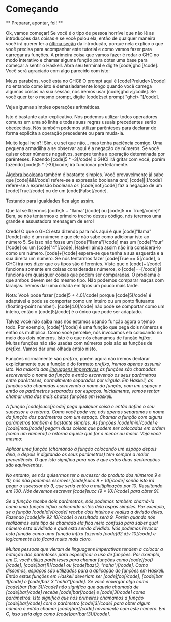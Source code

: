 Começando
=========

** Preparar, apontar, foi! **

Ok, vamos começar! Se você é o tipo de pessoa horrível que não lê as introduções das coisas e se você pulou ela, então de qualquer maneira você irá querer ler a <a href="introduction#what-you-need">última seção</a> da introdução, porque nela explico o que você precisa para acompanhar este tutorial e como vamos fazer para carregar as funções. A primeira coisa que vamos fazer é rodar o GHC no modo interativo e chamar alguma função para obter uma base para começar a sentir o Haskell. Abra seu terminal e digite [code]ghci[/code]. Você será agraciado com algo parecido com isto:

Meus parabéns, você esta no GHCi! O prompt aqui é [code]Prelude&gt;[/code] no entando como isto é demasiadamente longo quando você carrega algumas coisas na sua sessão, nós iremos usar [code]ghci&gt;[/code]. Se você quer ter o mesmo prompt, digite [code]:set prompt "ghci&gt; "[/code]. 


Veja algumas simples operações aritméticas.

Isto é bastante auto-explicativo. Nós podemos utilizar todos operadores comuns em uma só linha e todas suas regras usuais precedentes serão obedecidas. Nós também podemos utilizar parênteses para declarar de forma explicita a operação precedente ou para muda-la.


Muito legal hein?! Sim, eu sei que não... mas tenha paciência comigo. Uma pequena armadilha a se observar aqui é a negação de números. Se você quiser obter números negativos, sempre tenha a operação determinada por parênteses. Fazendo [code]5 * -3[/code] o GHCi irá gritar com você, porém fazendo [code]5 * (-3)[/code] irá funcionar perfeitamente.

<a href="http://pt.wikipedia.org/wiki/%C3%81lgebra_booleana" target="_blank">Álgebra booleana</a> também é bastante simples. Você provavelmente já sabe que [code]&amp;&amp;[/code] refere-se a expressão booleana <i>and</i>, [code]||[/code] refere-se a expressão booleana <i>or</i>. [code]not[/code] faz a negação de um [code]True[/code] ou de um [code]False[/code].

Testando para igualdades fica algo assim.

Que tal se fizermos [code]5 + "llama"[/code] ou [code]5 == True[/code]? Bem, se nós tentarmos o primeiro trecho destes código, nós teremos uma grande e assustadora mensagem de erro!

Credo! O que o GHCi esta dizendo para nós aqui é que [code]"llama"[/code] não é um número e que ele não sabe como adicionar isto ao número 5. Se isso não fosse um  [code]"llama"[/code] mas um [code]"four"[/code] ou um [code]"4"[/code], Haskell ainda assim não iria considerá-lo como um número. [code]+[/code] espera-se que tenha a sua esquerda e a sua direita um número.
Se nós tentarmos fazer [code]True == 5[/code], o GHCi irá nos dizer que os tipos são diferentes. Visto que o [code]+[/code] funciona somente em coisas consideradas números, o [code]==[/code] já funciona em quaisquer coisas que podem ser comparadas. O problema é que ambos devem ser do mesmo tipo. Não podemos comparar maças com laranjas. Iremos dar uma olhada em tipos um pouco mais tarde. 

Nota: Você pode fazer [code]5 + 4.0[/code] porque [code]5[/code] é adaptável e pode se comportar como um inteiro ou um ponto flutuante (floating-point number). [code]4.0[/code] não pode se comportar como um inteiro, então o [code]5[/code] é o único que pode ser adaptado.

Talvez você não saiba mas nós estamos usando função agora o tempo todo. Por exemplo, [code]*[/code] é uma função que pega dois números e então os multiplica. Como você percebe, nós invocamos ela colocando no meio dos dois números. Isto é o que nós chamamos de função <i>infixa</i>. Muitas funções não são usadas com números pois são as funções de <i>prefixo</i>. Vamos dar uma olhada então nisto. 

Funções normalmente são <i>prefixo</i>, porém agora não iremos declarar explicitamente que a função é do formato <i>prefixo<i>, iremos apenas assumir isto. Na maioria das <a href="http://pt.wikipedia.org/wiki/Programa%C3%A7%C3%A3o_imperativa">linguagens imperativas</a> as funções são chamadas escrevendo o nome da função e então escrevendo os seus parâmetros entre parênteses, normalmente separados por vírgula. Em Haskell, as funções são chamadas escrevendo o nome da função, com um espaço e então os parâmetros separados por espaços. Inicialmente, vamos tentar chamar uma das mais chatas funções em Haskell.


A função [code]succ[/code] pega qualquer coisa e então define o seu sucessor e o retorna. Como você pode ver, nós apenas separamos o nome da função dos parâmetros com um espaço. Chamar a função com alguns parâmetros também é bastante simples. As funções [code]min[/code] e  [code]max[/code] pegam duas coisas que podem ser colocadas em ordem (como um número!) e retorna aquele que for o menor ou maior. Veja você mesmo:


Aplicar uma função (chamando a função colocando um espaço depois dela, e depois ir digitando os seus parâmetros) tem sempre a maior precedência. O que isto significa para nós é que estas duas declarações são equivalentes.

No entanto, se nós quisermos ter o sucessor do produto dos números 9 e 10, nós não podemos escrever [code]succ 9 * 10[/code] senão isto irá pegar o sucessor do 9, que seria então a multiplicação por 10. Resultando em 100. Nós devemos escrever [code]succ (9 * 10)[/code] para obter 91.

Se a função recebe dois parâmetros, nós podemos também chamá-la como uma função <i>infixa<i/> colocando antes dela aspas simples. Por exemplo, se a função [code]div[/code] recebe dois inteiros e realiza a divisão deles. Fazendo [code]div 92 10[/code] o resultado será 9. Porém quando nós realizamos este tipo de chamada ela fica meio confusa para saber qual número esta dividindo e qual esta sendo dividido. Nós podemos invocar esta função como uma função <i>infixa</i> fazendo [code]92 `div` 10[/code] e logicamente isto ficará muito mais claro.

Muitas pessoas que vieram de linguagens imperativas tendem a colocar a notação dos parênteses para especificar o uso de funções. Por exemplo, em <a href="http://pt.wikipedia.org/wiki/C_%28linguagem_de_programa%C3%A7%C3%A3o%29" target="_blank">C</a>, você utiliza parênteses para chamar funções como [code]foo()[/code], [code]bar(1)[/code] ou [code]baz(3, "haha")[/code]. Como dissemos, espaços são utilizados para a aplicação de funções em Haskell. Então estas funções em Haskell deveriam ser [code]foo[/code], [code]bar 1[/code] e [code]baz 3 "haha"[/code]. Se você enxergar algo como [code]bar (bar 3)[/code] não significa que aquela chamada de [code]bar[/code] recebe [code]bar[/code] e [code]3[/code] como parâmetros. Isto significa que nós primeiros chamamos a função [code]bar[/code] com o parâmetro [code]3[/code] para obter algum número e então chamar [code]bar[/code] novamente com este número. Em C, isso seria algo como [code]bar(bar(3))[/code].